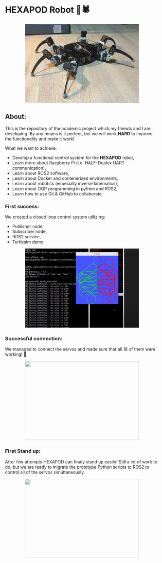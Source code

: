 # HEXAPOD Robot 🤖🕷
<p align='center'>
<img src="./img/hexapod.png" width="375" height="260" />
</p>

## About:
This is the repository of the academic project which my friends and I are developing. By any means is it perfect, but we will work **HARD** to improve the functionality and make it work! 

What we want to achieve:

- Develop a functional control system for the **HEXAPOD** robot,
- Learn more about Raspberry Pi (i.e. HALF-Duplex UART communication),
- Learn about ROS2 software,
- Learn about Docker and contenerized environments,
- Learn about robotics (especially inverse kinematics),
- Learn about OOP programming in python and ROS2,
- Learn how to use Git & GitHub to collaborate.

### First success:
We created a closed loop control system utilizing:
- Publisher node,
- Subscriber node,
- ROS2 service,
- Turtlesim demo.

<p align='center'>
<img src="./img/turtle.png" width="375" height="260" />
</p>

### Successful connection:
We managed to connect the servos and made sure that all 18 of them were working! 🥳

<p align='center'>
<img src="./img/first_move.gif" width="375" height="260" />
</p>

### First Stand up:
After few attempts HEXAPOD can finaly stand up easily! Still a lot of work to do, but we are ready to migrate the prototype Python scripts to ROS2 to control all of the servos simultaneously.

<p align='center'>
<img src="./img/hexapod_standup.gif" width="375" height="260" />
</p>
